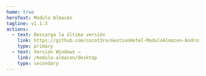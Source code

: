 ```yaml
---
home: true
heroText: Módulo Almacén
tagline: v1.1.3
actions:
  - text: Descarga la última versión
    link: https://github.com/cocot3ro/GestionHotel-ModuloAlmacen-Android/releases/download/v1.1.3/modulo-almacen-release.apk
    type: primary
  - text: Versión Windows →
    link: /modulo-almacen/desktop
    type: secondary
---
```


<!-- @include: ./_content.md -->